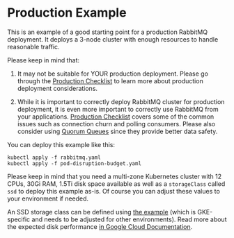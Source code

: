 # Production Example

This is an example of a good starting point for a production RabbitMQ deployment. It deploys a 3-node cluster with enough resources to handle reasonable traffic.

Please keep in mind that:

1. It may not be suitable for YOUR production deployment. Please go through the [Production Checklist](https://www.rabbitmq.com/production-checklist.html) to learn more about production deployment considerations.

2. While it is important to correctly deploy RabbitMQ cluster for production deployment, it is even more important to correctly use RabbitMQ from your applications. [Production Checklist](https://www.rabbitmq.com/production-checklist.html) covers some of the common issues such as connection churn and polling consumers. Please also consider using [Quorum Queues](https://www.rabbitmq.com/quorum-queues.html) since they provide better data safety.

You can deploy this example like this:

```shell
kubectl apply -f rabbitmq.yaml
kubectl apply -f pod-disruption-budget.yaml
```

Please keep in mind that you need a multi-zone Kubernetes cluster with 12 CPUs, 30Gi RAM, 1.5Ti disk space available as well as a `storageClass` called `ssd` to deploy this example as-is. Of course you can adjust these values to your environment if needed.

An SSD storage class can be defined using [the example](ssd-gke.yaml) (which is GKE-specific and needs to be adjusted for other environments). Read more about the expected disk performance [in Google Cloud Documentation](https://cloud.google.com/compute/docs/disks/performance#ssd_persistent_disk).
